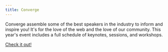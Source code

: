 ```yaml
---
title: Converge
---
```


Converge assemble some of the best speakers in the industry to inform and inspire you! It's for the love of the web and the love of our community. This year's event includes a full schedule of keynotes, sessions, and workshops.

[Check it out!](http://convergese.com/)